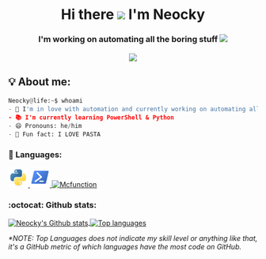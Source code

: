 <h1 align="center">Hi there <img src="https://media.giphy.com/media/hvRJCLFzcasrR4ia7z/giphy.gif" width="30"> I'm Neocky</h1>
<h3 align="center">I'm working on automating all the boring stuff <img src="https://thumbs.gfycat.com/SimpleHarmfulCoelacanth-size_restricted.gif" width="30"> </h3>

<p align="center">
<img align="center" src="https://media4.giphy.com/media/l0NgQIwNvU9AUuaY0/giphy.gif?cid=790b7611386d2fc4148d2bdee8574f34dd1ba5b4ac056607&rid=giphy.gif&ct=g"/> 
</p>


## 💡 About me:  
```python
Neocky@life:~$ whoami
- 🔭 I'm in love with automation and currently working on automating all the things
- 📚 I'm currently learning PowerShell & Python
- 😄 Pronouns: he/him
- 🍝 Fun fact: I LOVE PASTA
```

### 🚀 Languages: 
<a href="https://github.com/Neocky?tab=repositories&q=&type=&language=python" target="_blank"> <img src="https://raw.githubusercontent.com/devicons/devicon/master/icons/python/python-original.svg" alt="Python" width="40" height="40"/> </a>
<a href="https://github.com/Neocky?tab=repositories&q=&type=&language=powershell" target="_blank"> <img src="https://raw.githubusercontent.com/vscode-icons/vscode-icons/master/icons/file_type_powershell.svg" alt="PowerShell" width="40" height="40"/> </a>
<a href="https://github.com/Neocky?tab=repositories&q=&type=&language=mcfunction"><img src="https://i.ibb.co/hfp88sv/Bedingter-Befehlsblock.gif" alt="Mcfunction" width="40" height="40"></a>

### :octocat: Github stats:
<a href="https://github.com/Neocky?tab=repositories">
  <img height=200 align="center" src="https://github-readme-stats.vercel.app/api?username=Neocky&show_icons=true&include_all_commits=true&theme=catppuccin_mocha&hide_border=true" alt="Neocky's Github stats" />
</a>
<a href="https://github.com/Neocky?tab=repositories">
  <img height=200 align="center" src="https://github-readme-stats.vercel.app/api/top-langs/?username=Neocky&theme=catppuccin_mocha&hide_border=true&layout=compact&custom_title=Most+Used+Languages*&langs_count=10&card_width=320" alt="Top languages" />
</a>

*\*NOTE: Top Languages does not indicate my skill level or anything like that, it's a GitHub metric of which languages have the most code on GitHub.* 
